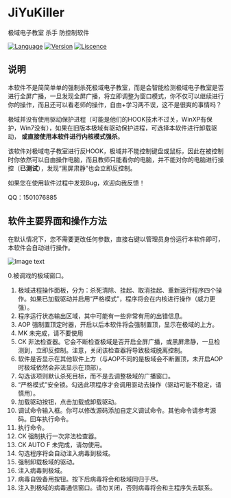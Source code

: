 # JiYuKiller
极域电子教室 杀手 防控制软件


[![Language](https://img.shields.io/badge/language-C++-blue.svg)](JiYuKiller)
[![Version](https://img.shields.io/badge/version-1.0-green.svg)](JiYuKiller)
[![Liscence](https://img.shields.io/badge/liscence-MIT-green.svg)](JiYuKiller)

说明
---

本软件不是简简单单的强制杀死极域电子教室，而是会智能检测极域电子教室是否进行全屏广播，一旦发现全屏广播，将立即调整为窗口模式，你不仅可以继续进行你的操作，而且还可以看老师的操作，自由+学习两不误，这不是很爽的事情吗？


极域并没有使用驱动保护进程（可能是他们的HOOK技术不过关，WinXP有保护，Win7没有），如果在旧版本极域有驱动保护进程，可选择本软件进行卸载驱动，
**或直接使用本软件进行内核模式强杀**。


该软件对极域电子教室进行反HOOK，极域并不能控制键盘或鼠标，因此在被控制时你依然可以自由操作电脑，而且教师只能看你的电脑，并不能对你的电脑进行操控（**已测试**），发现“黑屏肃静”也会立即反控制。


如果您在使用软件过程中发现Bug，欢迎向我反馈！


QQ：1501076885


软件主要界面和操作方法
---
在默认情况下，您不需要更改任何参数，直接右键以管理员身份运行本软件即可，本软件会自动进行操作。

![Image text](https://raw.githubusercontent.com/717021/JiYuKiller/master/help.jpg)

0.被调戏的极域窗口。
1. 极域进程操作面板，分为：杀死清除、挂起、取消挂起、重新运行程序四个操作。如果已加载驱动并启用“严格模式”，程序将会在内核进行操作（威力更强）。
2. 程序运行状态输出区域，其中可能有一些非常有用的出错信息。
3. AOP 强制置顶定时器，开启以后本软件将会强制置顶，显示在极域的上方。
4. MK 未完成，请不要使用
5. CK 非法检查器。它会不断检查极域是否开启全屏广播，或黑屏肃静，一旦检测到，立即反控制。注意，关闭该检查器将导致极域脱离控制。
6. 软件是否显示在其他软件上方（与AOP不同的是极域会不断置顶，未开启AOP时极域依然会非法显示在顶部）。
7. 勾选该项则默认杀死目标，而不是去调整极域的广播窗口。
8. “严格模式”安全锁。勾选此项程序才会调用驱动去操作（驱动可能不稳定，请慎用）。
9. 加载驱动按钮，点击加载或卸载驱动。
10. 调试命令输入框。你可以修改源码添加自定义调试命令。其他命令请参考源码。回车执行命令。
11. 执行命令。
12. CK  强制执行一次非法检查器。
13. CK AUTO F 未完成，请勿使用。
14. 勾选程序将会自动注入病毒到极域。
15. 强制卸载极域的驱动。
16. 注入病毒到极域。
17. 病毒自毁备用按钮。按下后病毒将会和极域同归于尽。
18. 注入到极域的病毒通信窗口。请勿关闭，否则病毒将会和主程序失去联系。












